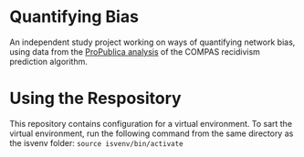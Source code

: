 # Quantifying Bias
An independent study project working on ways of quantifying network bias, using data from the [ProPublica analysis](https://github.com/propublica/compas-analysis) of the COMPAS recidivism prediction algorithm.

# Using the Respository
This repository contains configuration for a virtual environment. To sart the virtual environment, run the following command from the same directory as the isvenv folder: `source isvenv/bin/activate`

